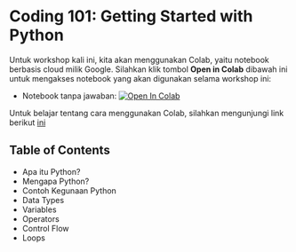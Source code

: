 # Coding 101: Getting Started with Python

Untuk workshop kali ini, kita akan menggunakan Colab, yaitu notebook berbasis cloud milik Google. Silahkan klik tombol **Open in Colab** dibawah ini untuk mengakses notebook yang akan digunakan selama workshop ini:

- Notebook tanpa jawaban: [![Open In Colab](https://colab.research.google.com/assets/colab-badge.svg)](https://colab.research.google.com/github/richardcsuwandi/python-workshop/blob/main/template_python.ipynb)

Untuk belajar tentang cara menggunakan Colab, silahkan mengunjungi link berikut [ini](https://colab.research.google.com/notebooks/welcome.ipynb?hl=id)

## Table of Contents
- Apa itu Python?
- Mengapa Python?
- Contoh Kegunaan Python
- Data Types
- Variables
- Operators
- Control Flow
- Loops
